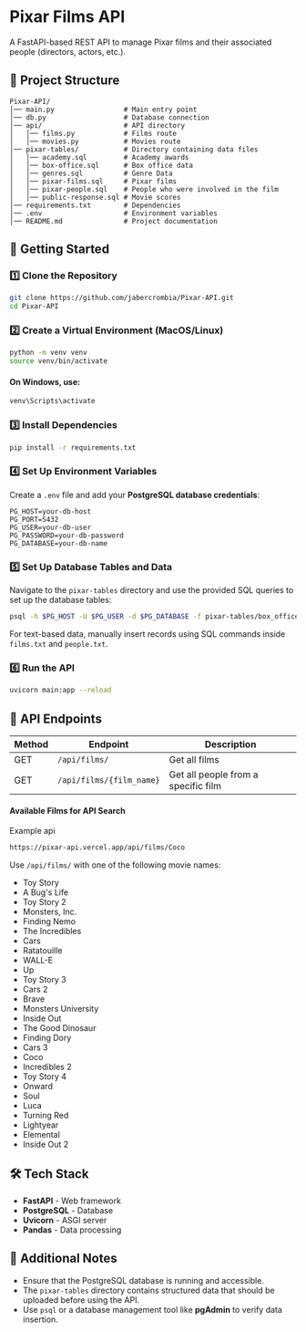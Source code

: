 # Pixar Films API

A FastAPI-based REST API to manage Pixar films and their associated people (directors, actors, etc.).

## 📌 Project Structure
```
Pixar-API/
│── main.py                 # Main entry point
│── db.py                   # Database connection
│── api/                    # API directory
│   │── films.py            # Films route
│   │── movies.py           # Movies route
│── pixar-tables/           # Directory containing data files
│   │── academy.sql         # Academy awards
│   │── box-office.sql      # Box office data
│   │── genres.sql          # Genre Data
│   │── pixar-films.sql     # Pixar films
│   │── pixar-people.sql    # People who were involved in the film
│   │── public-response.sql # Movie scores
│── requirements.txt        # Dependencies
│── .env                    # Environment variables
│── README.md               # Project documentation
```

## 🚀 Getting Started

### 1️⃣ **Clone the Repository**
```bash
git clone https://github.com/jabercrombia/Pixar-API.git
cd Pixar-API
```

### 2️⃣ **Create a Virtual Environment (MacOS/Linux)**
```bash
python -m venv venv
source venv/bin/activate
```

#### **On Windows, use:**
```bash
venv\Scripts\activate
```

### 3️⃣ **Install Dependencies**
```bash
pip install -r requirements.txt
```

### 4️⃣ **Set Up Environment Variables**
Create a `.env` file and add your **PostgreSQL database credentials**:
```env
PG_HOST=your-db-host
PG_PORT=5432
PG_USER=your-db-user
PG_PASSWORD=your-db-password
PG_DATABASE=your-db-name
```

### 5️⃣ **Set Up Database Tables and Data**
Navigate to the `pixar-tables` directory and use the provided SQL queries to set up the database tables:
```bash
psql -h $PG_HOST -U $PG_USER -d $PG_DATABASE -f pixar-tables/box_office.sql
```
For text-based data, manually insert records using SQL commands inside `films.txt` and `people.txt`.

### 6️⃣ **Run the API**
```bash
uvicorn main:app --reload
```

## 🌝 API Endpoints
| Method | Endpoint               | Description |
|--------|------------------------|-------------|
| GET    | `/api/films/`          | Get all films |
| GET    | `/api/films/{film_name}`   | Get all people from a specific film |

#### **Available Films for API Search**
Example api
```bash
https://pixar-api.vercel.app/api/films/Coco
```
Use `/api/films/` with one of the following movie names:
- Toy Story
- A Bug's Life
- Toy Story 2
- Monsters, Inc.
- Finding Nemo
- The Incredibles
- Cars
- Ratatouille
- WALL-E
- Up
- Toy Story 3
- Cars 2
- Brave
- Monsters University
- Inside Out
- The Good Dinosaur
- Finding Dory
- Cars 3
- Coco
- Incredibles 2
- Toy Story 4
- Onward
- Soul
- Luca
- Turning Red
- Lightyear
- Elemental
- Inside Out 2



## 🛠 Tech Stack
- **FastAPI** - Web framework
- **PostgreSQL** - Database
- **Uvicorn** - ASGI server
- **Pandas** - Data processing

## 📝 Additional Notes
- Ensure that the PostgreSQL database is running and accessible.
- The `pixar-tables` directory contains structured data that should be uploaded before using the API.
- Use `psql` or a database management tool like **pgAdmin** to verify data insertion.

